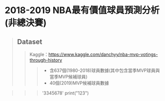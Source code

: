 # 2018-2019 NBA最有價值球員預測分析(非總決賽)

> ## Dataset
>>Kaggle：https://www.kaggle.com/danchyy/nba-mvp-votings-through-history
>>>* 含637個(1980-2018)球員數據(其中包含當季MVP球員與當季MVP候補球員)  
>>>* 40個(2019)MVP候補球員數據

>>>'3345678'
>>>    print("123")
